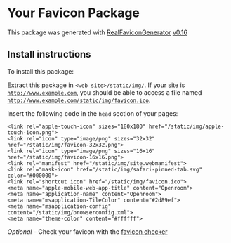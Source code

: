 # Your Favicon Package

This package was generated with [RealFaviconGenerator](https://realfavicongenerator.net/) [v0.16](https://realfavicongenerator.net/change_log#v0.16)

## Install instructions

To install this package:

Extract this package in <code>&lt;web site&gt;/static/img/</code>. If your site is <code>http://www.example.com</code>, you should be able to access a file named <code>http://www.example.com/static/img/favicon.ico</code>.

Insert the following code in the `head` section of your pages:

    <link rel="apple-touch-icon" sizes="180x180" href="/static/img/apple-touch-icon.png">
    <link rel="icon" type="image/png" sizes="32x32" href="/static/img/favicon-32x32.png">
    <link rel="icon" type="image/png" sizes="16x16" href="/static/img/favicon-16x16.png">
    <link rel="manifest" href="/static/img/site.webmanifest">
    <link rel="mask-icon" href="/static/img/safari-pinned-tab.svg" color="#000000">
    <link rel="shortcut icon" href="/static/img/favicon.ico">
    <meta name="apple-mobile-web-app-title" content="Openroom">
    <meta name="application-name" content="Openroom">
    <meta name="msapplication-TileColor" content="#2d89ef">
    <meta name="msapplication-config" content="/static/img/browserconfig.xml">
    <meta name="theme-color" content="#ffffff">

*Optional* - Check your favicon with the [favicon checker](https://realfavicongenerator.net/favicon_checker)